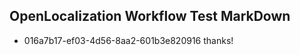 ## OpenLocalization Workflow Test MarkDown
* 016a7b17-ef03-4d56-8aa2-601b3e820916 thanks!

<!--HONumber=Sep16_HO1-->


